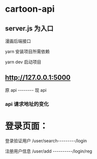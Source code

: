 # cartoon-api

## server.js 为入口

漫画后端接口

yarn 安装项目所需依赖

yarn dev 启动项目

## http://127.0.0.1:5000

原 api -------- 现 api

### api 请求地址的变化

# 登录页面：

登录验证用户
/user/search---------/login

注册用户信息
/user/add ----------/login/reg
